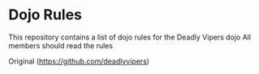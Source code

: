 Dojo Rules
==========

This repository contains a list of dojo rules for the Deadly Vipers dojo
All members should read the rules

Original (https://github.com/deadlyvipers)
